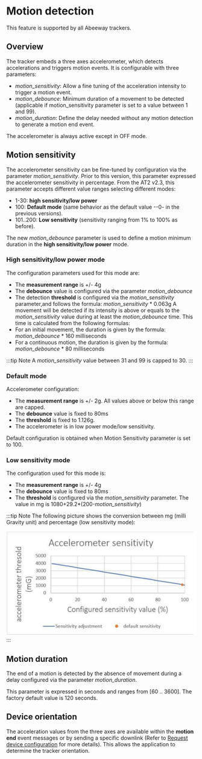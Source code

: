# Motion detection

 This feature is supported by all Abeeway trackers.

## Overview

The tracker embeds a three axes accelerometer, which detects accelerations and triggers motion events. It is configurable with three parameters:

-   *motion_sensitivity*: Allow a fine tuning of the acceleration intensity to trigger a motion event.
-   *motion_debounce*: Minimum duration of a movement to be detected (applicable if motion_sensitivity parameter is set to a value between 1 and 99).
-   *motion_duration*: Define the delay needed without any motion detection to generate a motion end event.

 The accelerometer is always active except in OFF mode.

## Motion sensitivity

The accelerometer sensitivity can be fine-tuned by configuration via the parameter *motion_sensitivity*. Prior to this version, this parameter expressed the accelerometer sensitivity in percentage. From the AT2 v2.3, this parameter accepts different value ranges selecting different modes:

-   1-30: **high sensitivity/low power**
-   100: **Default mode** (same behavior as the default value --0- in the previous versions).
-   101..200: **Low sensitivity** (sensitivity ranging from 1% to 100% as before).

The new *motion_debounce* parameter is used to define a motion minimum duration in the **high sensitivity/low power** mode.

### High sensitivity/low power mode

The configuration parameters used for this mode are:
-   The **measurement range** is +/- 4g
-   The **debounce** value is configured via the parameter *motion_debounce*
-   The detection **threshold** is configured via the *motion_sensitivity* parameter,and follows the formula:
    *motion_sensitivity* \* 0.063g
A movement will be detected if its intensity is above or equals to the *motion_sensitivity* value during at least the *motion_debounce* time. This time is calculated from the following formulas:
-   For an initial movement, the duration is given by the formula: *motion_debounce* \* 160 milliseconds
-   For a continuous motion, the duration is given by the formula: *motion_debounce* \* 80 milliseconds

:::tip Note
A *motion_sensitivity* value between 31 and 99 is capped to 30.
:::

### Default mode

Accelerometer configuration:

-   The **measurement range** is +/- 2g. All values above or below this range are capped.
-   The **debounce** value is fixed to 80ms
-   The **threshold** is fixed to 1.126g.
-   The accelerometer is in low power mode/low sensitivity.

Default configuration is obtained when Motion Sensitivity parameter is set to 100.

### Low sensitivity mode

 The configuration used for this mode is:

-   The **measurement range** is +/- 4g
-   The **debounce** value is fixed to 80ms
-   The **threshold** is configured via the *motion_sensitivity* parameter. The value in mg is 1080+29.2*(200-*motion_sensitivity*)

:::tip Note
The following picture shows the conversion between mg (milli Gravity unit) and percentage (low sensitivity mode):

 ![](./images/image21.png)
 :::

## Motion duration

 The end of a motion is detected by the absence of movement during a
 delay configured via the parameter *motion_duration*.

 This parameter is expressed in seconds and ranges from \[60 .. 3600\].
 The factory default value is 120 seconds.

## Device orientation

The acceleration values from the three axes are available within the **motion end** event messages or by sending a specific downlink (Refer to [Request device configuration](/downlink-messages/request-device-configuration/readme.md) for more details). This allows the application to determine the tracker orientation.